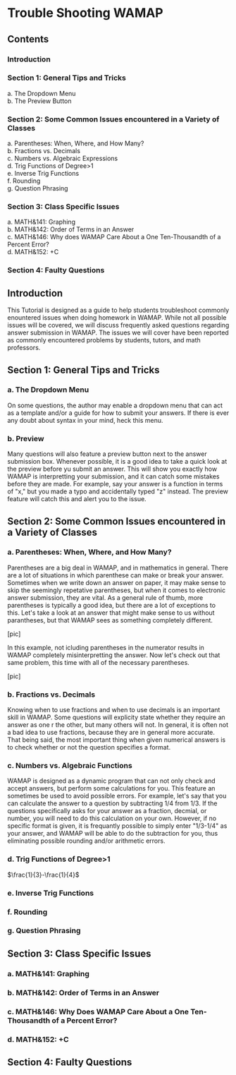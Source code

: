 # Trouble Shooting WAMAP
## Contents
### Introduction
### Section 1: General Tips and Tricks
a. The Dropdown Menu  
b. The Preview Button  
### Section 2: Some Common Issues encountered in a Variety of Classes
a. Parentheses: When, Where, and How Many?  
b. Fractions vs. Decimals  
c. Numbers vs. Algebraic Expressions  
d. Trig Functions of Degree>1  
e. Inverse Trig Functions  
f. Rounding  
g. Question Phrasing
### Section 3: Class Specific Issues
a. MATH&141: Graphing  
b. MATH&142: Order of Terms in an Answer  
c. MATH&146: Why does WAMAP Care About a One Ten-Thousandth of a Percent Error?  
d. MATH&152: +C
### Section 4: Faulty Questions

## Introduction
This Tutorial is designed as a guide to help students troubleshoot commonly enountered issues when doing homework in WAMAP. While not all possible issues will be covered, we will discuss frequently asked questions regarding answer submission in WAMAP. The issues we will cover have been reported as commonly encountered problems by students, tutors, and math professors.

## Section 1: General Tips and Tricks
### a. The Dropdown Menu
On some questions, the author may enable a dropdown menu that can act as a template and/or a guide for how to submit your answers. If there is ever any doubt about syntax in your mind, heck this menu.

### b. Preview
Many questions will also feature a preview button next to the answer submission box. Whenever possible, it is a good idea to take a quick look at the preview before yu submit an answer. This will show you exactly how WAMAP is interpretting your submission, and it can catch some mistakes before they are made. For example, say your answer is a function in terms of "x," but you made a typo and accidentally typed "z" instead. The preview feature will catch this and alert you to the issue.

## Section 2: Some Common Issues encountered in a Variety of Classes
### a. Parentheses: When, Where, and How Many?
Parentheses are a big deal in WAMAP, and in mathematics in general. There are a lot of situations in which parenthese can make or break your answer. Sometimes when we write down an answer on paper, it may make sense to skip the seemingly repetative parentheses, but when it comes to electronic answer submission, they are vital. As a general rule of thumb, more parentheses is typically a good idea, but there are a lot of exceptions to this. Let's take a look at an answer that might make sense to us without parantheses, but that WAMAP sees as something completely different.  

[pic]  

In this example, not icluding parentheses in the numerator results in WAMAP completely misinterpretting the answer. Now let's check out that same problem, this time with all of the necessary parentheses.  

[pic]  

### b. Fractions vs. Decimals
Knowing when to use fractions and when to use decimals is an important skill in WAMAP. Some questions will explicity state whether they require an answer as one r the other, but many others will not. In general, it is often not a bad idea to use fractions, because they are in general more accurate. That being said, the most important thing when given numerical answers is to check whether or not the question specifies a format.

### c. Numbers vs. Algebraic Functions
WAMAP is designed as a dynamic program that can not only check and accept answers, but perform some calculations for you. This feature an sometimes be used to avoid possible errors. For example, let's say that you can calculate the answer to a question by subtracting 1/4 from 1/3. If the questions specifically asks for your answer as a fraction, decmial, or number, you will need to do this calculation on your own. However, if no specific format is given, it is frequantly possible to simply enter "1/3-1/4" as your answer, and WAMAP will be able to do the subtraction for you, thus eliminating possible rounding and/or arithmetic errors.

### d. Trig Functions of Degree>1
$\frac{1}{3}-\frac{1}{4}$
### e. Inverse Trig Functions

### f. Rounding  

### g. Question Phrasing

## Section 3: Class Specific Issues
### a. MATH&141: Graphing

### b. MATH&142: Order of Terms in an Answer

### c. MATH&146: Why Does WAMAP Care About a One Ten-Thousandth of a Percent Error?

### d. MATH&152: +C

## Section 4: Faulty Questions
